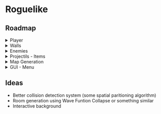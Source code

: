 # Roguelike

## Roadmap
<details>  
  <summary>Player</summary>
  
  - [x] Basic movement
  - [x] Collisions with walls
  - [ ] Health
  - [ ] Attack ability
  - [ ] Sprites and animations

</details>

<details>
<summary>Walls</summary>
  
  - [x] Simple collisions
  - [ ] Sprites
  
</details>
<details>
  <summary>Enemies</summary>
  
  - [ ] Movement proper to its type
  - [ ] Attack ability
  - [ ] Sprites

</details>
<details>
  <summary>Projectils - Items</summary>
  
</details>
<details>
  <summary>Map Generation</summary>
  
</details>
<details>
  <summary>GUI - Menu</summary>
</details>

## Ideas
- Better collision detection system (some spatial paritioning algorithm)
- Room generation using Wave Funtion Collapse or something similar
- Interactive background

